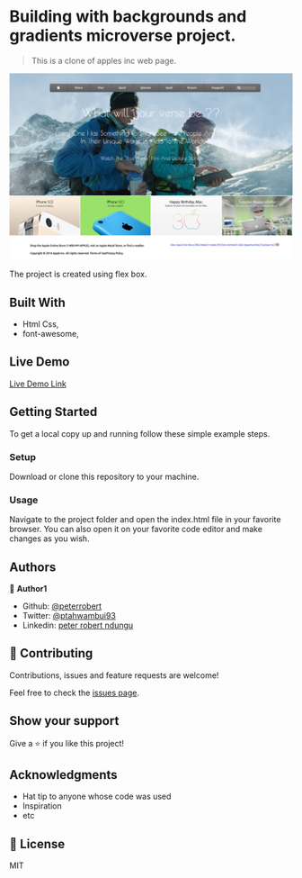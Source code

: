 # Building with backgrounds and gradients microverse project.

> This is a clone of apples inc web page. 

![screenshot](images/screenshot.png)

The project is created using flex box.

## Built With

- Html Css,
- font-awesome,

## Live Demo

[Live Demo Link](https://rawcdn.githack.com/peterrobert/Building-with-Backgrounds-and-Gradients/7ead3c77baa5586668696d4ceee906d9bfd61b88/index.html)


## Getting Started
To get a local copy up and running follow these simple example steps.

### Setup
Download or clone this repository to your machine.

### Usage
Navigate to the project folder and open the index.html file in your favorite browser.
You can also open it on your favorite code editor and make changes as you wish.

## Authors

👤 **Author1**

- Github: [@peterrobert](https://github.com/peterrobert)
- Twitter: [@ptahwambui93](https://twitter.com/Ptahwambui93)
- Linkedin: [peter robert ndungu](https://www.linkedin.com/in/peter-rob-ndungu/)

## 🤝 Contributing

Contributions, issues and feature requests are welcome!

Feel free to check the [issues page](issues/).

## Show your support

Give a ⭐️ if you like this project!

## Acknowledgments

- Hat tip to anyone whose code was used
- Inspiration
- etc

## 📝 License
MIT
